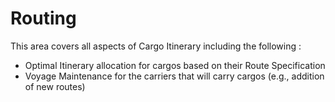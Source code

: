 # Routing 
This area covers all aspects of Cargo Itinerary including the following : 
- Optimal Itinerary allocation for cargos based on their Route Specification
- Voyage Maintenance for the carriers that will carry cargos (e.g., addition of new routes)